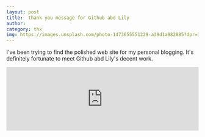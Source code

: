 ```yaml
---
layout: post
title:  thank you message for Github abd Lily
author: 
category: thx
img: https://images.unsplash.com/photo-1473655551229-a39d1a982885?dpr=1&auto=format&fit=crop&w=1500&h=998&q=80&cs=tinysrgb&crop=
---
```


I've been trying to find the polished web site for my personal blogging. 
It's definitely fortunate to meet Github abd Lily's decent work. 

<iframe width="100%" height="166" scrolling="no" frameborder="no" allow="autoplay" src="https://w.soundcloud.com/player/?url=https%3A//api.soundcloud.com/tracks/263689383&color=%23ff5500&auto_play=false&hide_related=false&show_comments=true&show_user=true&show_reposts=false&show_teaser=true"></iframe>
